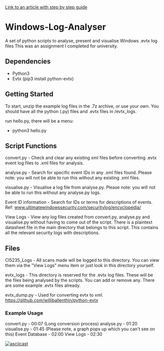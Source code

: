 [Link to an article with step by step guide](https://f3dai.github.io/other/Analysing-Windows-Logs/)

# Windows-Log-Analyser

A set of python scripts to analyse, present and visualise Windows .evtx log files
This was an assignment I completed for university. 

## Dependencies

 - Python3
 - Evtx (pip3 install python-evtx)

## Getting Started

To start, unzip the example log files in the .7z archive, or use your own.
You should have all the python (.py) files and .evtx files in /evtx_logs.

run hello.py, there will be a menu:

- python3 hello.py

## Script Functions

convert.py - Check and clear any existing xml files before converting .evtx event log files to .xml files for analysis.

analyse.py - Search for specific event IDs in any .xml files found. Please note: you will not be able to run this without any existing .xml files.

visualise.py - Visualise a log file from analyse.py. Please note: you will not be able to run this without any analyse.py logs.

Event ID information - Search for IDs or terms for descriptions of events. 
Ref: www.ultimatewindowssecurity.com/securitylog/encyclopedia/

View Logs - View any log files created from convert.py, analyse.py and visualise.py without having to come out of the script. There is a plaintext datasheet file in the main directory that belongs to this script. This contains all the relevant security logs with descriptions.

## Files

CI5235_Logs - All scans made will be logged to this directory. You can view them via the "View Logs" menu item or just look in this directory yourself.

evtx_logs - This directory is reserved for the .evtx log files. These will be the files being analysed by the scripts. You can add or remove any. There are some example .evtx files already.

evtx_dump.py - Used for converting evtx to xml. https://github.com/williballenthin/python-evtx

### Example Usage

convert.py - 00:07 (Long conversion process)
analyse.py - 01:20
visualise.py - 01:45 (Please note, a graph pops up which you can't see on this)
Event Database - 02:00
View Logs - 02:30

[![asciicast](https://asciinema.org/a/T0oJKJXoH3rVheQQGy7fFqe4P.svg)](https://asciinema.org/a/T0oJKJXoH3rVheQQGy7fFqe4P)

